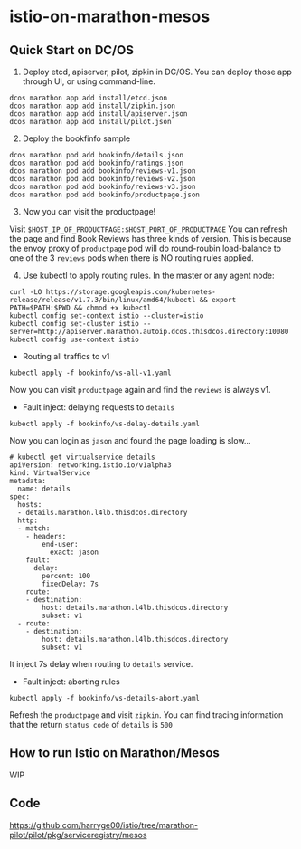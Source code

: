 # istio-on-marathon-mesos

## Quick Start on DC/OS

1. Deploy etcd, apiserver, pilot, zipkin in DC/OS. 
You can deploy those app through UI, or using command-line.
```
dcos marathon app add install/etcd.json
dcos marathon app add install/zipkin.json
dcos marathon app add install/apiserver.json
dcos marathon app add install/pilot.json
```

2. Deploy the bookfinfo sample

```
dcos marathon pod add bookinfo/details.json
dcos marathon pod add bookinfo/ratings.json
dcos marathon pod add bookinfo/reviews-v1.json
dcos marathon pod add bookinfo/reviews-v2.json
dcos marathon pod add bookinfo/reviews-v3.json
dcos marathon pod add bookinfo/productpage.json
```

3. Now you can visit the productpage! 

Visit `$HOST_IP_OF_PRODUCTPAGE:$HOST_PORT_OF_PRODUCTPAGE`
You can refresh the page and find Book Reviews has three kinds of version. This is because the envoy proxy of `productpage` pod will do round-roubin load-balance to one of the 3 `reviews` pods when there is NO routing rules applied.

4. Use kubectl to apply routing rules.
In the master or any agent node:
```
curl -LO https://storage.googleapis.com/kubernetes-release/release/v1.7.3/bin/linux/amd64/kubectl && export PATH=$PATH:$PWD && chmod +x kubectl
kubectl config set-context istio --cluster=istio
kubectl config set-cluster istio --server=http://apiserver.marathon.autoip.dcos.thisdcos.directory:10080
kubectl config use-context istio
```
* Routing all traffics to v1
```
kubectl apply -f bookinfo/vs-all-v1.yaml
```
Now you can visit `productpage` again and find the `reviews` is always v1.

* Fault inject: delaying requests to `details`
```
kubectl apply -f bookinfo/vs-delay-details.yaml
```
Now you can login as `jason` and found the page loading is slow... 

```
# kubectl get virtualservice details
apiVersion: networking.istio.io/v1alpha3
kind: VirtualService
metadata:
  name: details
spec:
  hosts:
  - details.marathon.l4lb.thisdcos.directory
  http:
  - match:
    - headers:
        end-user:
          exact: jason
    fault:
      delay:
        percent: 100
        fixedDelay: 7s
    route:
    - destination:
        host: details.marathon.l4lb.thisdcos.directory
        subset: v1
  - route:
    - destination:
        host: details.marathon.l4lb.thisdcos.directory
        subset: v1
```
It inject 7s delay when routing to `details` service. 

* Fault inject: aborting rules
```
kubectl apply -f bookinfo/vs-details-abort.yaml
```
Refresh the `productpage` and visit `zipkin`. You can find tracing information that the return `status code` of `details` is `500`



## How to run Istio on Marathon/Mesos

WIP

## Code
https://github.com/harryge00/istio/tree/marathon-pilot/pilot/pkg/serviceregistry/mesos